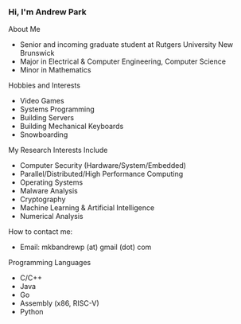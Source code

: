 ### Hi, I'm Andrew Park

About Me
* Senior and incoming graduate student at Rutgers University New Brunswick
* Major in Electrical & Computer Engineering, Computer Science
* Minor in Mathematics

Hobbies and Interests
* Video Games
* Systems Programming
* Building Servers
* Building Mechanical Keyboards
* Snowboarding

My Research Interests Include
* Computer Security (Hardware/System/Embedded)
* Parallel/Distributed/High Performance Computing
* Operating Systems
* Malware Analysis
* Cryptography
* Machine Learning & Artificial Intelligence
* Numerical Analysis

How to contact me:
* Email: mkbandrewp (at) gmail (dot) com

Programming Languages
* C/C++
* Java
* Go
* Assembly (x86, RISC-V) 
* Python
